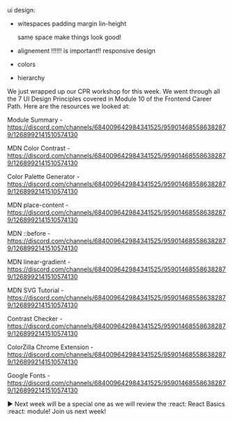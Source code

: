 ui design:

- witespaces
  padding
  margin
  lin-height

  same space make things look good!

- alignement !!!!!! is important!!
  responsive design

- colors

- hierarchy

We just wrapped up our CPR workshop for this week. We went through all the 7 UI Design Principles covered in Module 10 of the Frontend Career Path. Here are the resources we looked at:

Module Summary -https://discord.com/channels/684009642984341525/959014685586382879/1268992141510574130

MDN Color Contrast - https://discord.com/channels/684009642984341525/959014685586382879/1268992141510574130

Color Palette Generator - https://discord.com/channels/684009642984341525/959014685586382879/1268992141510574130

MDN place-content - https://discord.com/channels/684009642984341525/959014685586382879/1268992141510574130

MDN ::before - https://discord.com/channels/684009642984341525/959014685586382879/1268992141510574130

MDN linear-gradient - https://discord.com/channels/684009642984341525/959014685586382879/1268992141510574130

MDN SVG Tutorial - https://discord.com/channels/684009642984341525/959014685586382879/1268992141510574130

Contrast Checker - https://discord.com/channels/684009642984341525/959014685586382879/1268992141510574130

ColorZilla Chrome Extension -https://discord.com/channels/684009642984341525/959014685586382879/1268992141510574130

Google Fonts - https://discord.com/channels/684009642984341525/959014685586382879/1268992141510574130

▶️ Next week will be a special one as we will review the :react: React Basics :react: module! Join us next week!
